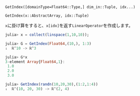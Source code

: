 `GetIndex([domainType=Float64::Type,] dim_in::Tuple, idx...)`

`GetIndex(x::AbstractArray, idx::Tuple)`

`x`に掛け算をすると、`x[idx]`を返す`LinearOperator`を作成します。

```julia
julia> x = collect(linspace(1,10,10));

julia> G = GetIndex(Float64,(10,), 1:3)
↓  ℝ^10 -> ℝ^3 

julia> G*x
3-element Array{Float64,1}:
 1.0
 2.0
 3.0

julia> GetIndex(randn(10,20,30),(1:2,1:4))
↓  ℝ^(10, 20, 30) -> ℝ^(2, 4)

```
